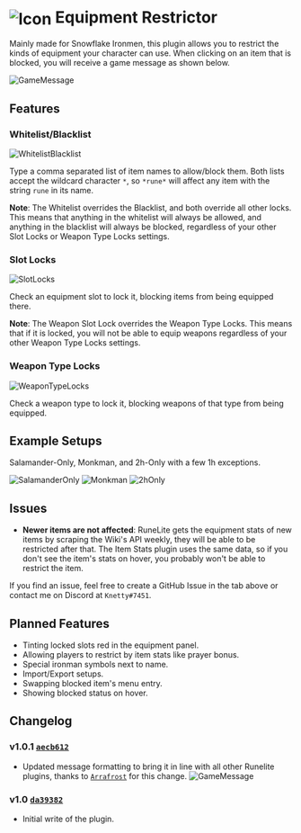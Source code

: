 # <img align="center" src="https://i.imgur.com/uw1mSGR.png" alt="Icon"> Equipment Restrictor 

Mainly made for Snowflake Ironmen, this plugin allows you to restrict the kinds of equipment your character can use. When clicking on an item that is blocked, you will receive a game message as shown below.

![GameMessage](https://i.imgur.com/qZPcyb2.png)

## Features

### Whitelist/Blacklist

![WhitelistBlacklist](https://i.imgur.com/g96bWkm.png)

Type a comma separated list of item names to allow/block them. Both lists accept the wildcard character `*`, so `*rune*` will affect any item with the string `rune` in its name.

**Note**: The Whitelist overrides the Blacklist, and both override all other locks. This means that anything in the whitelist will always be allowed, and anything in the blacklist will always be blocked, regardless of your other Slot Locks or Weapon Type Locks settings.

### Slot Locks

![SlotLocks](https://i.imgur.com/246thp9.png)

Check an equipment slot to lock it, blocking items from being equipped there.

**Note**: The Weapon Slot Lock overrides the Weapon Type Locks. This means that if it is locked, you will not be able to equip weapons regardless of your other Weapon Type Locks settings.

### Weapon Type Locks

![WeaponTypeLocks](https://i.imgur.com/HLx0Ol1.png)

Check a weapon type to lock it, blocking weapons of that type from being equipped.

## Example Setups

Salamander-Only, Monkman, and 2h-Only with a few 1h exceptions.

![SalamanderOnly](https://i.imgur.com/FicMJOv.png) ![Monkman](https://i.imgur.com/nGwgrrY.png) ![2hOnly](https://i.imgur.com/J5om5MR.png)

## Issues

 - **Newer items are not affected**: RuneLite gets the equipment stats of new items by scraping the Wiki's API weekly, they will be able to be restricted after that. The Item Stats plugin uses the same data, so if you don't see the item's stats on hover, you probably won't be able to restrict the item.

If you find an issue, feel free to create a GitHub Issue in the tab above or contact me on Discord at `Knetty#7451`.

## Planned Features

 - Tinting locked slots red in the equipment panel.
 - Allowing players to restrict by item stats like prayer bonus.
 - Special ironman symbols next to name.
 - Import/Export setups.
 - Swapping blocked item's menu entry.
 - Showing blocked status on hover.

## Changelog

### v1.0.1 [`aecb612`](https://github.com/KevKode/equipment-restrictor/tree/aecb6123b4af005d7fe95f805780db511c313182)
 - Updated message formatting to bring it in line with all other Runelite plugins, thanks to [`Arrafrost`](https://github.com/arrafrost) for this change. 
 ![GameMessage](https://i.imgur.com/vgKY2hZ.png)

### v1.0 [`da39382`](https://github.com/KevKode/equipment-restrictor/tree/da39382cceba7619c8ff3c04fb222d75b1290388)
 - Initial write of the plugin.
